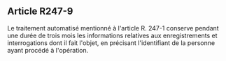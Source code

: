 ## Article R247-9

Le traitement automatisé mentionné à l'article R. 247-1 conserve pendant une durée de trois mois les
informations relatives aux enregistrements et interrogations dont il fait l'objet, en précisant l'identifiant de la
personne ayant procédé à l'opération.

